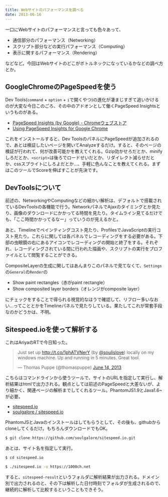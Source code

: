 ```yaml
---
title: Webサイトのパフォーマンスを調べる
date: 2013-06-16
---
```


一口にWebサイトのパフォーマンスと言っても色々あって、

- 通信部分のパフォーマンス（Networking）
- スクリプト部分などの実行パフォーマンス（Computing）
- 表示に関するパフォーマンス（Rendering）

などなど。今回はWebサイトのどこがボトルネックになっているかなどの調べ方とか。

## GoogleChromeのPageSpeedを使う

Dev Tools(`command` + `option` + `i`で開くやつ)の進化が凄まじすぎて追いかけるのが大変な今日このごろ、その中のアドオンとして働くPageSpeed Insightsというものがある。

- [PageSpeed Insights (by Google) - Chromeウェブストア](https://chrome.google.com/webstore/detail/pagespeed-insights-by-goo/gplegfbjlmmehdoakndmohflojccocli)
- [Using PageSpeed Insights for Google Chrome](https://developers.google.com/speed/docs/insights/using_chrome)

これをインストールすると、Dev ToolsのパネルにPageSpeedが追加されるので、あとは検証したいページを開いてAnalyzeするだけ。すると、そのページの検証が行われて、何が改善可能かを教えてくれる。Gzip効かせろだとか、minifyしろだとか、`<script>`は後ろでロードせいだとか、リダイレクト減らせだとか、cssスプライトにしろよだとか…、手軽に色んなことを教えてくれる。まずはこのツールでScoreを伸ばすことが先決です。

## DevToolsについて

前述の、NetworkingやComputingなどの細かい解析は、デフォルトで搭載されているDevToolsの各機能で行う。NetworkパネルでAjaxのタイミングとか見たり、画像のダウンロードにかかってる時間を見たり。タイムライン見てるだけでも、「ここ時間かかってるなー」っていうのが見えるかと。

あと、Timelineでペインティングコスト見たり、ProfilesでJavaScriptの実行コスト見たり。これらに関しては各パネルでレコーディングをする必要がある。下部の虫眼鏡の右にあるアイコンでレコーディングの開始と終了をする。それぞれ、レコーディングされている間に行われた描画や、スクリプトの実行をプロファイルとして閲覧することができる。

CompositeLayerの生成に関してはあんまりこのパネルで見てなくて、`Settings`の`General`の`Render`の

- Show paint rectangles（赤がpaint rectangle）
- Show composited layer borders（オレンジがcomposite layer）

にチェックをすることで得られる視覚的なほうで確認して、リフロー多いなおい…ってこととかをTimelineパネルで見たりしている。果たしてこれが常套手段なのかどうかは、不明。

## Sitespeed.ioを使って解析する

これはAriyaのRTで今日知った。

<blockquote class="twitter-tweet"><p>Just set up <a href="http://t.co/1phATVNerY">http://t.co/1phATVNerY</a> (by <a href="https://twitter.com/soulislove">@soulislove</a>) locally on my windows machine. Up and running in 5 minutes. Great tool.</p>&mdash; Thomas Puppe (@thomaspuppe) <a href="https://twitter.com/thomaspuppe/statuses/345596762804854785">June 14, 2013</a></blockquote>

こちらはコマンドラインから使うツールで、サイトのURLを指定して実行し、解析結果はhtmlで出力される。観点としては前述のPageSpeedと大差ないが、より細かく、関連ページの解析までしてくれるツール。PhantomJS1.9とJava1.6~が必要。

- [sitespeed.io](http://sitespeed.io/)
- [soulgalore / sitespeed.io](https://github.com/soulgalore/sitespeed.io)

PhantomJSとJavaのインストールはしてもらうとして、その後も、githubからcloneしてくるだけ。もちろんダウンロードでもOK。

```bash
$ git clone https://github.com/soulgalore/sitespeed.io.git
```

あとは、サイト名を指定して実行。

```bash
$ cd sitespeed.io

$ ./sitespeed.io -u https://1000ch.net
```

すると、`sitespeed-result`というフォルダに解析結果が出力される。ドメイン別で出力されるのと、その下は解析した日付時刻でフォルダが生成されるので、継続的に解析して比較するということもできそう。
